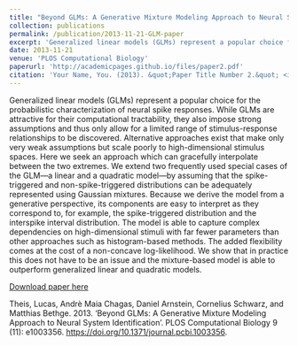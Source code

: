 ```yaml
---
title: "Beyond GLMs: A Generative Mixture Modeling Approach to Neural System Identification"
collection: publications
permalink: /publication/2013-11-21-GLM-paper
excerpt: 'Generalized linear models (GLMs) represent a popular choice for the probabilistic characterization of neural spike responses. While GLMs are attractive for their computational tractability, they also impose strong assumptions and thus only allow for a limited range of stimulus-response relationships to be discovered. Alternative approaches exist that make only very weak assumptions but scale poorly to high-dimensional stimulus spaces. Here we seek an approach which can gracefully interpolate between the two extremes. We extend two frequently used special cases of the GLM—a linear and a quadratic model—by assuming that the spike-triggered and non-spike-triggered distributions can be adequately represented using Gaussian mixtures. Because we derive the model from a generative perspective, its components are easy to interpret as they correspond to, for example, the spike-triggered distribution and the interspike interval distribution. The model is able to capture complex dependencies on high-dimensional stimuli with far fewer parameters than other approaches such as histogram-based methods. The added flexibility comes at the cost of a non-concave log-likelihood. We show that in practice this does not have to be an issue and the mixture-based model is able to outperform generalized linear and quadratic models.'
date: 2013-11-21
venue: 'PLOS Computational Biology'
paperurl: 'http://academicpages.github.io/files/paper2.pdf'
citation: 'Your Name, You. (2013). &quot;Paper Title Number 2.&quot; <i>Journal 1</i>. 1(2).'
---
```

Generalized linear models (GLMs) represent a popular choice for the probabilistic characterization of neural spike responses. While GLMs are attractive for their computational tractability, they also impose strong assumptions and thus only allow for a limited range of stimulus-response relationships to be discovered. Alternative approaches exist that make only very weak assumptions but scale poorly to high-dimensional stimulus spaces. Here we seek an approach which can gracefully interpolate between the two extremes. We extend two frequently used special cases of the GLM—a linear and a quadratic model—by assuming that the spike-triggered and non-spike-triggered distributions can be adequately represented using Gaussian mixtures. Because we derive the model from a generative perspective, its components are easy to interpret as they correspond to, for example, the spike-triggered distribution and the interspike interval distribution. The model is able to capture complex dependencies on high-dimensional stimuli with far fewer parameters than other approaches such as histogram-based methods. The added flexibility comes at the cost of a non-concave log-likelihood. We show that in practice this does not have to be an issue and the mixture-based model is able to outperform generalized linear and quadratic models.

[Download paper here](http://academicpages.github.io/files/paper2.pdf)


Theis, Lucas, Andrè Maia Chagas, Daniel Arnstein, Cornelius Schwarz, and Matthias Bethge. 2013. ‘Beyond GLMs: A Generative Mixture Modeling Approach to Neural System Identification’. PLOS Computational Biology 9 (11): e1003356. https://doi.org/10.1371/journal.pcbi.1003356.
